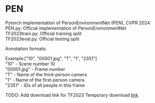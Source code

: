 # PEN
Pytorch implementation of PersonEnvironmentNet (PEN), CVPR 2024
PEN.py: Official implementation of PersonEnvironmentNet\
TF2023train.py: Official training split\
TF2023eval.py: Official testing split

Annotation formats:

Example:["10", "00001.jpg", "T", "1", "2351"]\
"10" - Scene number 10\
"00001.jpg" - Frame number\
"T" - Name of the third-person camera\
"1" - Name of the first-person camera\
"2351" - IDs of all people in this frame

TODO: Add download link for TF2023
Temporary download [link](https://indiana-my.sharepoint.com/:f:/g/personal/zz47_iu_edu/EgZk_ElqmLBIuMsCTUv4EVQBtJIPY6afFftHHnQBv2edZg?e=oYhCnr)
